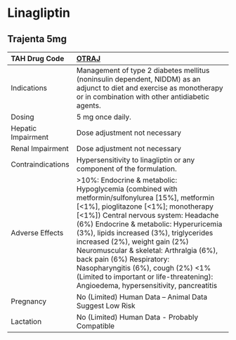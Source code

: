 # Linagliptin

## Trajenta 5mg

| TAH Drug Code      | [OTRAJ](https://www.tahsda.org.tw/drugs/hissearch.php?drug_code=OTRAJ)                                                                                                                                                                                                                                                                                                                                                                                                                                   |
|:-------------------|:---------------------------------------------------------------------------------------------------------------------------------------------------------------------------------------------------------------------------------------------------------------------------------------------------------------------------------------------------------------------------------------------------------------------------------------------------------------------------------------------------------|
| Indications        | Management of type 2 diabetes mellitus (noninsulin dependent, NIDDM) as an adjunct to diet and exercise as monotherapy or in combination with other antidiabetic agents.                                                                                                                                                                                                                                                                                                                                 |
| Dosing             | 5 mg once daily.                                                                                                                                                                                                                                                                                                                                                                                                                                                                                         |
| Hepatic Impairment | Dose adjustment not necessary                                                                                                                                                                                                                                                                                                                                                                                                                                                                            |
| Renal Impairment   | Dose adjustment not necessary                                                                                                                                                                                                                                                                                                                                                                                                                                                                            |
| Contraindications  | Hypersensitivity to linagliptin or any component of the formulation.                                                                                                                                                                                                                                                                                                                                                                                                                                     |
| Adverse Effects    | >10%: Endocrine & metabolic: Hypoglycemia (combined with metformin/sulfonylurea [15%], metformin [<1%], pioglitazone [<1%]; monotherapy [<1%]) Central nervous system: Headache (6%) Endocrine & metabolic: Hyperuricemia (3%), lipids increased (3%), triglycerides increased (2%), weight gain (2%) Neuromuscular & skeletal: Arthralgia (6%), back pain (6%) Respiratory: Nasopharyngitis (6%), cough (2%) <1% (Limited to important or life-threatening): Angioedema, hypersensitivity, pancreatitis |
| Pregnancy          | No (Limited) Human Data – Animal Data Suggest Low Risk                                                                                                                                                                                                                                                                                                                                                                                                                                                   |
| Lactation          | No (Limited) Human Data - Probably Compatible                                                                                                                                                                                                                                                                                                                                                                                                                                                            |

